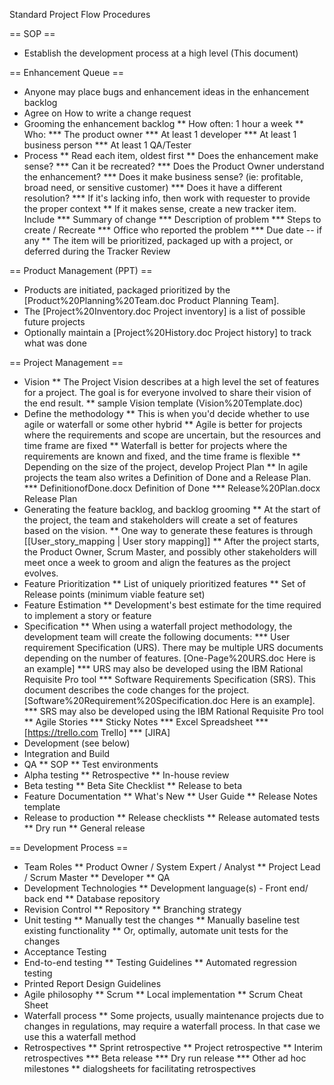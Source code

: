 Standard Project Flow Procedures

== SOP ==
* Establish the development process at a high level (This document)

== Enhancement Queue == 
* Anyone may place bugs and enhancement ideas in the enhancement backlog 
* Agree on How to write a change request
* Grooming the enhancement backlog
** How often: 1 hour a week
** Who:
*** The product owner
*** At least 1 developer
*** At least 1 business person
*** At least 1 QA/Tester
* Process
** Read each item, oldest first
** Does the enhancement make sense?
*** Can it be recreated?
*** Does the Product Owner understand the enhancement?
*** Does it make business sense? (ie: profitable, broad need, or sensitive customer)
*** Does it have a different resolution?
*** If it's lacking info, then work with requester to provide the proper context
** If it makes sense, create a new tracker item. Include
*** Summary of change
*** Description of problem
*** Steps to create / Recreate
*** Office who reported the problem
*** Due date -- if any
** The item will be prioritized, packaged up with a project, or deferred during the Tracker Review

== Product Management (PPT) == 
* Products are initiated, packaged  prioritized by the [Product%20Planning%20Team.doc Product Planning Team].
* The [Project%20Inventory.doc Project inventory] is a list of possible future projects
* Optionally maintain a [Project%20History.doc Project history] to track what was done

== Project Management == 
* Vision
** The Project Vision describes at a high level the set of features for a project. The goal is for everyone involved to share their vision of the end result.
** sample Vision template (Vision%20Template.doc)
* Define the methodology
** This is when you'd decide whether to use agile or waterfall or some other hybrid
** Agile is better for projects where the requirements and scope are uncertain, but the resources and time frame are fixed
** Waterfall is better for projects where the requirements are known and fixed, and the time frame is flexible
** Depending on the size of the project, develop Project Plan
** In agile projects the team also writes a Definition of Done and a Release Plan.
*** DefinitionofDone.docx Definition of Done
*** Release%20Plan.docx Release Plan
* Generating the feature backlog, and backlog grooming
** At the start of the project, the team and stakeholders will create a set of features based on the vision.
** One way to generate these features is through [[User_story_mapping | User story mapping]]
** After the project starts, the Product Owner, Scrum Master, and possibly other stakeholders will meet once a week to groom and align the features as the project evolves.
* Feature Prioritization
** List of uniquely prioritized features
** Set of Release points (minimum viable feature set)
* Feature Estimation
** Development's best estimate for the time required to implement a story or feature
* Specification
** When using a waterfall project methodology, the development team will create the following documents:
*** User requirement Specification (URS). There may be multiple URS documents depending on the number of features. [One-Page%20URS.doc Here is an example]
*** URS may also be developed using the IBM Rational Requisite Pro tool
*** Software Requirements Specification (SRS). This document describes the code changes for the project. [Software%20Requirement%20Specification.doc Here is an example].
*** SRS may also be developed using the IBM Rational Requisite Pro tool
** Agile Stories
*** Sticky Notes
*** Excel Spreadsheet
*** [https://trello.com Trello]
*** [JIRA]
* Development (see below)
* Integration and Build
* QA
** SOP
** Test environments
* Alpha testing
** Retrospective
** In-house review
* Beta testing
** Beta Site Checklist
** Release to beta
* Feature Documentation
** What's New
** User Guide
** Release Notes template
* Release to production
** Release checklists
** Release automated tests
** Dry run
** General release

== Development Process == 
* Team Roles
** Product Owner / System Expert / Analyst
** Project Lead / Scrum Master
** Developer
** QA
* Development Technologies
** Development language(s) - Front end/ back end
** Database repository
* Revision Control
** Repository
** Branching strategy
* Unit testing
** Manually test the changes
** Manually baseline test existing functionality
** Or, optimally, automate unit tests for the changes
* Acceptance Testing
* End-to-end testing
** Testing Guidelines
** Automated regression testing
* Printed Report Design Guidelines
* Agile philosophy
** Scrum
** Local implementation
** Scrum Cheat Sheet
* Waterfall process
**  Some projects, usually maintenance projects due to changes in regulations, may require a waterfall process.   In that case we use this a waterfall method
* Retrospectives
**  Sprint retrospective
**  Project retrospective
**  Interim retrospectives
*** Beta release
*** Dry run release
*** Other ad hoc milestones
** dialogsheets for facilitating retrospectives
